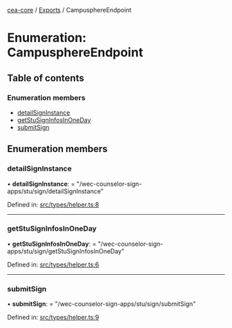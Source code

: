 [cea-core](../README.md) / [Exports](../modules.md) / CampusphereEndpoint

# Enumeration: CampusphereEndpoint

## Table of contents

### Enumeration members

- [detailSignInstance](campusphereendpoint.md#detailsigninstance)
- [getStuSignInfosInOneDay](campusphereendpoint.md#getstusigninfosinoneday)
- [submitSign](campusphereendpoint.md#submitsign)

## Enumeration members

### detailSignInstance

• **detailSignInstance**: = "/wec-counselor-sign-apps/stu/sign/detailSignInstance"

Defined in: [src/types/helper.ts:8](https://github.com/ceajs/cea/blob/9a35a33/core/src/types/helper.ts#L8)

___

### getStuSignInfosInOneDay

• **getStuSignInfosInOneDay**: = "/wec-counselor-sign-apps/stu/sign/getStuSignInfosInOneDay"

Defined in: [src/types/helper.ts:6](https://github.com/ceajs/cea/blob/9a35a33/core/src/types/helper.ts#L6)

___

### submitSign

• **submitSign**: = "/wec-counselor-sign-apps/stu/sign/submitSign"

Defined in: [src/types/helper.ts:9](https://github.com/ceajs/cea/blob/9a35a33/core/src/types/helper.ts#L9)
